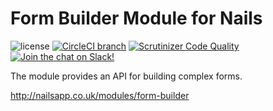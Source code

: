 # Form Builder Module for Nails

![license](https://img.shields.io/badge/license-MIT-green.svg)
[![CircleCI branch](https://img.shields.io/circleci/project/github/nails/module-form-builder.svg)](https://circleci.com/gh/nails/module-form-builder)
[![Scrutinizer Code Quality](https://scrutinizer-ci.com/g/nails/module-form-builder/badges/quality-score.png)](https://scrutinizer-ci.com/g/nails/module-form-builder)
[![Join the chat on Slack!](https://now-examples-slackin-rayibnpwqe.now.sh/badge.svg)](https://nails-app.slack.com/shared_invite/MTg1NDcyNjI0ODcxLTE0OTUwMzA1NTYtYTZhZjc5YjExMQ)

The module provides an API for building complex forms.

http://nailsapp.co.uk/modules/form-builder
